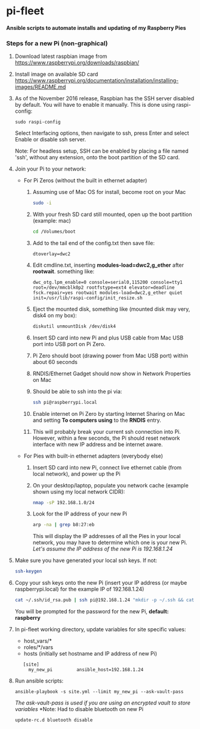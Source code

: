 # pi-fleet

#### Ansible scripts to automate installs and updating of my Raspberry Pies

### Steps for a new Pi (non-graphical)

1. Download latest raspbian image from https://www.raspberrypi.org/downloads/raspbian/

1. Install image on available SD card https://www.raspberrypi.org/documentation/installation/installing-images/README.md

1. As of the November 2016 release, Raspbian has the SSH server disabled by default. You will have to enable it manually. This is done using raspi-config:

    ```
    sudo raspi-config
    ```
    Select Interfacing options, then navigate to ssh, press Enter and select  Enable or disable ssh server.

    Note: For headless setup, SSH can be enabled by placing a file named 'ssh', without any extension, onto the boot partition of the SD card.

1. Join your Pi to your network:
    - For Pi Zeros (without the built in ethernet adapter)
    
        1. Assuming use of Mac OS for install, become root on your Mac
            ```bash
            sudo -i
            ```
    
        1. With your fresh SD card still mounted, open up the boot partition (example: mac)
            ```bash
            cd /Volumes/boot
            ```
            
        1. Add to the tail end of the config.txt then save file:
            ```
            dtoverlay=dwc2
            ```
        
        1. Edit cmdline.txt, inserting **modules-load=dwc2,g_ether** after **rootwait**.
        something like:
            ```
            dwc_otg.lpm_enable=0 console=serial0,115200 console=tty1 root=/dev/mmcblk0p2 rootfstype=ext4 elevator=deadline fsck.repair=yes rootwait modules-load=dwc2,g_ether quiet init=/usr/lib/raspi-config/init_resize.sh
            ```
        
        1. Eject the mounted disk, something like (mounted disk may very, disk4 on my box):
            ```bash
            diskutil unmountDisk /dev/disk4
            ```
        
        1. Insert SD card into new Pi and plus USB cable from Mac USB port into USB port on Pi Zero.
        
        1. Pi Zero should boot (drawing power from Mac USB port) within about 60 seconds
        
        1. RNDIS/Ethernet Gadget should now show in Network Properties on Mac
        
        1. Should be able to ssh into the pi via:
            ```bash
            ssh pi@raspberrypi.local
            ```
        
        1. Enable internet on Pi Zero by starting Internet Sharing on Mac and setting **To computers using** to the **RNDIS** entry.
        
        1. This will probably break your current ssh connection into Pi. However, within a few seconds, the Pi should reset network interface with new IP address and be internet aware.
        
    - For Pies with built-in ethernet adapters (everybody else)
        1. Insert SD card into new Pi, connect live ethernet cable (from local network), and power up the Pi
    
        1. On your desktop/laptop, populate you network cache (example shown using my local network CIDR): 
            ```bash
            nmap -sP 192.168.1.0/24
            ```
        
        1. Look for the IP address of your new Pi
            ```bash
            arp -na | grep b8:27:eb
            ```
           This will display the IP addresses of all the Pies in your local network, you may have to determine which one is your new Pi.
           *Let's assume the IP address of the new Pi is 192.168.1.24*   
   
1. Make sure you have generated your local ssh keys. If not:
    ```bash
    ssh-keygen
    ```
    
1. Copy your ssh keys onto the new Pi (insert your IP address (or maybe raspberrypi.local) for the example IP of 192.168.1.24)
    ```bash
    cat ~/.ssh/id_rsa.pub | ssh pi@192.168.1.24 "mkdir -p ~/.ssh && cat >>  ~/.ssh/authorized_keys"
    ```
   You will be prompted for the password for the new Pi, **default: raspberry**

1. In pi-fleet working directory, update variables for site specific values:
   - host_vars/*
   - roles/*/vars
   - hosts (initially set hostname and IP address of new Pi)
   
   ```
      [site]
        my_new_pi         ansible_host=192.168.1.24
   ```

1. Run ansible scripts:
    ```
    ansible-playbook -s site.yml --limit my_new_pi --ask-vault-pass
    ```
    *The ask-vault-pass is used if you are using an encrypted vault to store variables*
    *Note: Had to disable bluetooth on new Pi 
    ```
    update-rc.d bluetooth disable
    ```